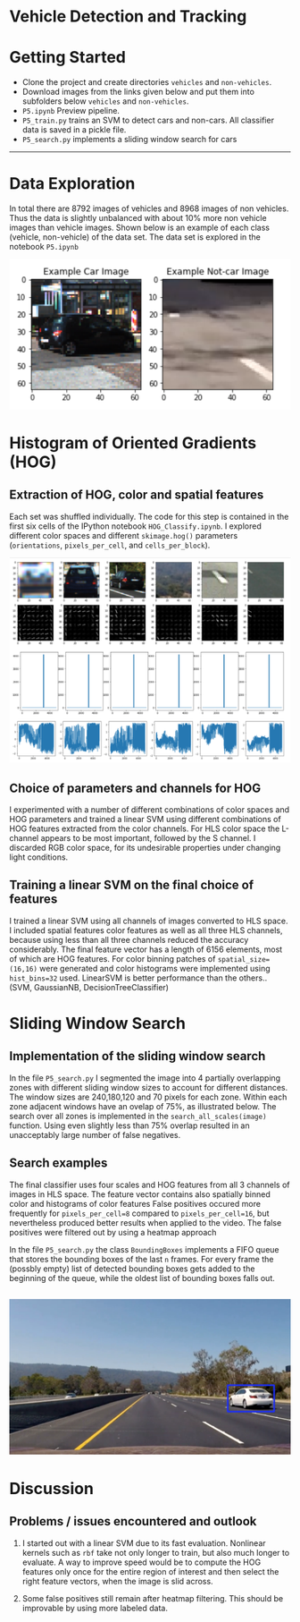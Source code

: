 # Vehicle Detection and Tracking


# Getting Started
* Clone the project and create directories `vehicles` and `non-vehicles`. 
* Download images from the links given below and put them into subfolders below `vehicles` and `non-vehicles`. 
* `P5.ipynb` Preview pipeline.
* `P5_train.py` trains an SVM to detect cars and non-cars. All classifier data is saved in  a pickle file.
* `P5_search.py` implements a sliding window search for cars

---
# Data Exploration
In total there are 8792 images of vehicles and 8968 images of non vehicles. 
Thus the data is slightly unbalanced with about 10% more non vehicle images than vehicle images.
Shown below is an example of each class (vehicle, non-vehicle) of the data set. The data set is explored in the notebook `P5.ipynb` 

![1](./output_images/load_data.png)


# Histogram of Oriented Gradients (HOG)

## Extraction of HOG, color and spatial features
Each set was shuffled individually. The code for this step is contained in the first six cells of the IPython notebook `HOG_Classify.ipynb`. I explored different color spaces and different `skimage.hog()` parameters (`orientations`, `pixels_per_cell`, and `cells_per_block`).  

![2](./output_images/explore.png)

##  Choice of parameters and channels for HOG
I experimented with a number of different combinations of color spaces and HOG parameters and trained  a linear SVM using different combinations of HOG features extracted from the color channels. For HLS color space the L-channel appears to be most important, followed by the S channel. I discarded RGB color space, for its undesirable properties under changing light conditions. 

## Training a linear SVM on the final choice of features

I trained a linear SVM using all channels of images converted to HLS space. I included spatial features color features as well as all three HLS channels, because using less than all three channels reduced the accuracy considerably. 
The final feature vector has a length of 6156 elements, most of which are HOG features. For color binning patches of `spatial_size=(16,16)` were generated and color histograms 
were implemented using `hist_bins=32` used. 
LinearSVM is better performance than the others.. (SVM, GaussianNB, DecisionTreeClassifier)


# Sliding Window Search

## Implementation of the sliding window search
In the file `P5_search.py` I  segmented the image into 4 partially overlapping zones with different sliding window sizes to account for different distances.
The window sizes are  240,180,120 and 70 pixels for each zone. Within each zone adjacent windows have an ovelap of 75%, as illustrated below. The search over all zones is implemented in the `search_all_scales(image)` function. Using even slightly less than 75% overlap resulted in an unacceptably large number of false negatives. 


## Search examples
The final classifier uses four scales and HOG features from all 3 channels of images in HLS space. The feature vector contains also  spatially binned color and histograms of color features 
False positives occured more frequently for `pixels_per_cell=8` compared to `pixels_per_cell=16`, but nevertheless produced better results when applied to the video. The false positives 
were filtered out by using a heatmap approach

In the file `P5_search.py` the class `BoundingBoxes` implements a FIFO queue that stores the bounding boxes of the last `n` frames. 
For every frame the (possbly empty) list of detected bounding boxes gets added to the beginning of the queue, while the oldest list of bounding boxes falls out. 

![3](./output_images/result.png)
---
# Discussion

## Problems / issues encountered and outlook

1. I started out with a linear SVM due to its fast evaluation. Nonlinear kernels such as `rbf` take not only longer to train, but also much longer to evaluate.
A way to improve speed would be to compute the HOG features only once for the entire region of interest and then select the right feature vectors, when the image is slid across. 

2. Some false positives still remain after heatmap filtering. This should be improvable by using more labeled data. 




